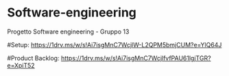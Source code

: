 # Software-engineering

Progetto Software engineering - Gruppo 13

#Setup:
https://1drv.ms/w/s!Ai7isgMnC7WcjlW-L2QPM5bmjCUM?e=YlQ64J

#Product Backlog:
https://1drv.ms/w/s!Ai7isgMnC7WcjlfvfPAU61lgjTGR?e=XpiT52





